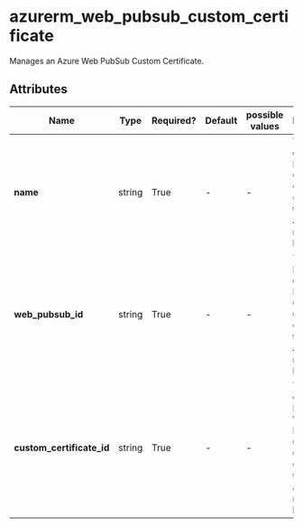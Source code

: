 # azurerm_web_pubsub_custom_certificate

Manages an Azure Web PubSub Custom Certificate.

## Attributes

| Name | Type | Required? | Default  | possible values | Description |
| ---- | ---- | --------- | -------- | ----------- | ----------- |
| **name** | string | True | -  |  -  | The name of the Web PubSub Custom Certificate. Changing this forces a new resource to be created. | 
| **web_pubsub_id** | string | True | -  |  -  | The Web PubSub ID of the Web PubSub Custom Certificate. Changing this forces a new resource to be created. | 
| **custom_certificate_id** | string | True | -  |  -  | The certificate ID of the Web PubSub Custom Certificate. Changing this forces a new resource to be created. | 

